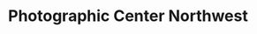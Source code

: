 ---
title: "Photographic Center Northwest"
url: /seattle/photographic-center-northwest/
shop: Kunst
---
